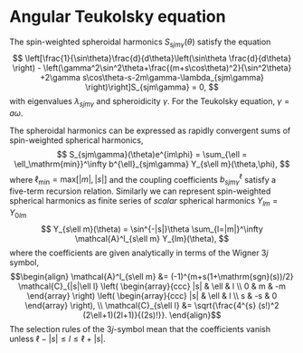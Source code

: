 # Angular Teukolsky equation

The spin-weighted spheroidal harmonics $S_{sjm\gamma}(\theta)$ satisfy the equation
$$
	\left[\frac{1}{\sin\theta}\frac{d}{d\theta}\left(\sin\theta \frac{d}{d\theta} \right)
	- \left(\gamma^2\sin^2\theta+\frac{(m+s\cos\theta)^2}{\sin^2\theta}
	+2\gamma s\cos\theta-s-2m\gamma-\lambda_{sjm\gamma} \right)\right]S_{sjm\gamma} = 0,
$$
with eigenvalues $\lambda_{sjm\gamma}$ and spheroidicity $\gamma$. For the Teukolsky equation, $\gamma = a\omega$.

The spheroidal harmonics can be expressed as rapidly convergent sums of spin-weighted spherical harmonics,
$$
    S_{sjm\gamma}(\theta)e^{im\phi} = \sum_{\ell = \ell_\mathrm{min}}^\infty b^{\ell}_{sjm\gamma} Y_{s\ell m}(\theta,\phi),
$$
where $\ell_\mathrm{min} = \mathrm{max}[|m|, |s|]$ and the coupling coefficients $b^{\ell}_{sjm\gamma}$ satisfy a five-term recursion relation. Similarly we can represent spin-weighted spherical harmonics as finite series of *scalar* spherical harmonics $Y_{lm}=Y_{0lm}$
$$
    Y_{s\ell m}(\theta)
    = \sin^{-|s|}\theta \sum_{l=|m|}^\infty \mathcal{A}^l_{s\ell m} 
    Y_{lm}(\theta),
$$
where the coefficients are given analytically in terms of the Wigner $3j$ symbol,
$$\begin{align}
	\mathcal{A}^l_{s\ell m} &= 
	(-1)^{m+s(1+\mathrm{sgn}(s))/2} \mathcal{C}_{|s|\ell l}
		\left(
			\begin{array}{ccc}
				|s| & \ell & l
				\\
				0 & m & -m
			\end{array}
		\right)
		\left(
			\begin{array}{ccc}
				|s| & \ell & l
				\\
				s & -s & 0
			\end{array}
		\right),
  \\
  \mathcal{C}_{s\ell l}  &= \sqrt{\frac{4^{s} (s!)^2 (2\ell+1)(2l+1)}{(2s)!}}.
\end{align}$$
The selection rules of the $3j$-symbol mean that the coefficients vanish unless $\ell - |s| \leq l \leq \ell + |s|$.